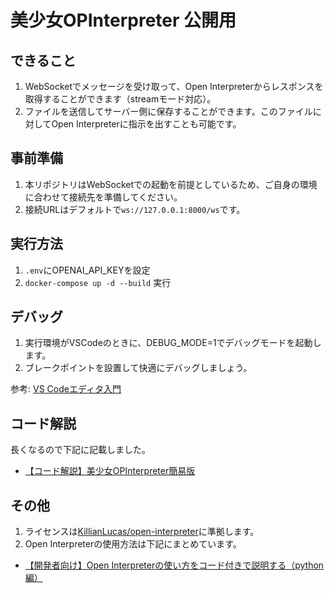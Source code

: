 # 美少女OPInterpreter 公開用

## できること

1. WebSocketでメッセージを受け取って、Open Interpreterからレスポンスを取得することができます（streamモード対応）。
2. ファイルを送信してサーバー側に保存することができます。このファイルに対してOpen Interpreterに指示を出すことも可能です。

## 事前準備

1. 本リポジトリはWebSocketでの起動を前提としているため、ご自身の環境に合わせて接続先を準備してください。
2. 接続URLはデフォルトで`ws://127.0.0.1:8000/ws`です。

## 実行方法

1. `.env`にOPENAI_API_KEYを設定
2. `docker-compose up -d --build` 実行

## デバッグ

1. 実行環境がVSCodeのときに、DEBUG_MODE=1でデバッグモードを起動します。
2. ブレークポイントを設置して快適にデバッグしましょう。

参考: [VS Codeエディタ入門](https://zenn.dev/karaage0703/books/80b6999d429abc8051bb/viewer/898591)

## コード解説

長くなるので下記に記載しました。

- [【コード解説】美少女OPInterpreter簡易版](https://note.com/nike_cha_n/n/n39f62ee846e3)

## その他

1. ライセンスは[KillianLucas/open-interpreter](https://github.com/KillianLucas/open-interpreter)に準拠します。
2. Open Interpreterの使用方法は下記にまとめています。

- [【開発者向け】Open Interpreterの使い方をコード付きで説明する（python編）](https://note.com/nike_cha_n/n/n764514cf5351)
